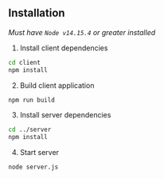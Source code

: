## Installation

_Must have `Node v14.15.4` or greater installed_

1. Install client dependencies
```bash
cd client
npm install
```

2. Build client application
```bash
npm run build
```

3. Install server dependencies
```bash
cd ../server
npm install
```

4. Start server
```bash
node server.js
```
